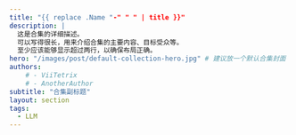 ```yaml
---
title: "{{ replace .Name "-" " " | title }}"
description: |
  这是合集的详细描述。
  可以写得很长，用来介绍合集的主要内容、目标受众等。
  至少应该能够显示超过两行，以确保布局正确。
hero: "/images/post/default-collection-hero.jpg" # 建议放一个默认合集封面
authors:
    # - ViiTetrix
    # - AnotherAuthor
subtitle: "合集副标题"
layout: section
tags:
  - LLM
---
```


